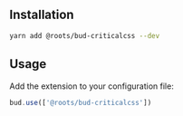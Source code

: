 ## Installation

```sh
yarn add @roots/bud-criticalcss --dev
```

## Usage

Add the extension to your configuration file:

```js
bud.use(['@roots/bud-criticalcss'])
```
